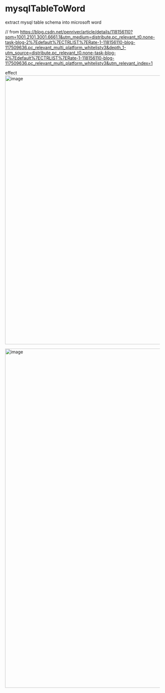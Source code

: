 # mysqlTableToWord
extract mysql table schema into microsoft word

// from https://blog.csdn.net/penriver/article/details/118156110?spm=1001.2101.3001.6661.1&utm_medium=distribute.pc_relevant_t0.none-task-blog-2%7Edefault%7ECTRLIST%7ERate-1-118156110-blog-117509636.pc_relevant_multi_platform_whitelistv3&depth_1-utm_source=distribute.pc_relevant_t0.none-task-blog-2%7Edefault%7ECTRLIST%7ERate-1-118156110-blog-117509636.pc_relevant_multi_platform_whitelistv3&utm_relevant_index=1

effect 
<img width="873" alt="image" src="https://user-images.githubusercontent.com/66300111/196099628-8ca278ee-e27b-4090-b110-ae6f8d3c41d7.png">

<img width="1101" alt="image" src="https://user-images.githubusercontent.com/66300111/196099671-1afa5e54-d49e-4795-bee4-3799aef3c8b0.png">
